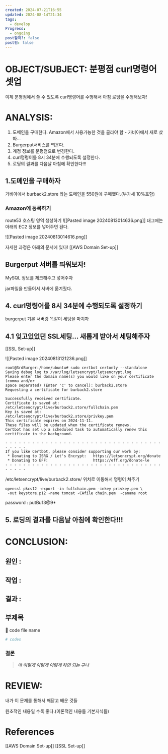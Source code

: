 ```yaml
---
created: 2024-07-21T16:55
updated: 2024-08-14T21:34
tags:
  - develop
Progress:
  - ongoing
post할까?: false
post됨: false
---
```

# OBJECT/SUBJECT: 분평점 curl명령어 셋업
이제 분평점에서 쓸 수 있도록 curl명령어를 수행해서 아침 로딩을 수행해보자!

# ANALYSIS:
1. 도메인을 구매한다. Amazon에서 사용가능한 것을 골라야 함 - 가비아에서 새로 샀따...
2. Burgerput서비스를 띄운다.
3. 계정 정보를 분평점으로 변경한다.
4. curl명령어를 8시 34분에 수행되도록 설정한다.
5. 로딩의 결과를 다음날 아침에 확인한다!!!
## 1.도메인을 구매하자
가비아에서 burback2.store 라는 도메인을 550원에 구매했다.(부가세 10%포함)

### Amazon에 등록하기 
route53 호스팅 영역 생성하기
![[Pasted image 20240813014636.png]]
태그에는 아래의 EC2 정보를 넣어주면 된다.


![[Pasted image 20240813014616.png]]

자세한 과정은 아래의 문서에 있다!
[[AWS Domain Set-up]]

## Burgerput 서버를 띄워보자!
MySQL 정보를 체크해주고 넣어주자

jar파일을 만들어서 서버에 옮겨줬다.

## 4. curl명령어를 8시 34분에 수행되도록 설정하기
burgerput 기본 서버랑 똑같이 세팅을 마치자

## 4.1 잊고있었던 SSL세팅... 새롭게 받아서 세팅해주자
[[SSL Set-up]]

![[Pasted image 20240813121236.png]]
```shell
root@3rdBurger:/home/ubuntu# sudo certbot certonly --standalone
Saving debug log to /var/log/letsencrypt/letsencrypt.log
Please enter the domain name(s) you would like on your certificate (comma and/or
space separated) (Enter 'c' to cancel): burback2.store
Requesting a certificate for burback2.store

Successfully received certificate.
Certificate is saved at: /etc/letsencrypt/live/burback2.store/fullchain.pem
Key is saved at:         /etc/letsencrypt/live/burback2.store/privkey.pem
This certificate expires on 2024-11-11.
These files will be updated when the certificate renews.
Certbot has set up a scheduled task to automatically renew this certificate in the background.

- - - - - - - - - - - - - - - - - - - - - - - - - - - - - - - - - - - - - - - -
If you like Certbot, please consider supporting our work by:
 * Donating to ISRG / Let's Encrypt:   https://letsencrypt.org/donate
 * Donating to EFF:                    https://eff.org/donate-le
- - - - - - - - - - - - - - - - - - - - - - - - - - - - - - - - - - - - - - - -

```

/etc/letsencrypt/live/burback2.store/ 위치로 이동해서 명령어 쳐주기
```shell
openssl pkcs12 -export -in fullchain.pem -inkey privkey.pem \
 -out keystore.p12 -name tomcat -CAfile chain.pem  -caname root
```
password : putBu13@9*


## 5. 로딩의 결과를 다음날 아침에 확인한다!!!
# CONCLUSION:

## 원인 :

## 작업 :

## 결과 :

## 부제목

<aside> 🔽 code file name

</aside>

```bash
# codes
```

### 결론

> _**아 이렇게 이렇게 이렇게 하면 되는 구나**_

# REVIEW:

내가 이 문제를 통해서 깨닫고 배운 것들

원초적인 내용일 수록 좋다.(이론적인 내용들 기본지식들)

# References
[[AWS Domain Set-up]]
[[SSL Set-up]]